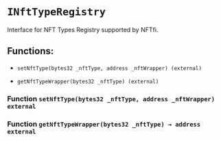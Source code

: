 # `INftTypeRegistry`

Interface for NFT Types Registry supported by NFTfi.

## Functions:

- `setNftType(bytes32 _nftType, address _nftWrapper) (external)`

- `getNftTypeWrapper(bytes32 _nftType) (external)`

### Function `setNftType(bytes32 _nftType, address _nftWrapper) external`

### Function `getNftTypeWrapper(bytes32 _nftType) → address external`
